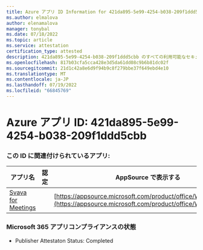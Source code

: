 ```yaml
---
title: Azure アプリ ID Information for 421da895-5e99-4254-b038-209f1ddd5cbb
ms.author: elmalova
author: elenamalova
manager: tonybal
ms.date: 07/18/2022
ms.topic: article
ms.service: attestation
certification_type: attested
description: 421da895-5e99-4254-b038-209f1ddd5cbb のすべての利用可能なセキュリティとコンプライアンス情報。
ms.openlocfilehash: 817b03cfa5cca428e3d5da61dd08c9b6b81dc02f
ms.sourcegitcommit: 21d1c42a8e6d9f94b9c8f279bbe37f649ebd4e10
ms.translationtype: MT
ms.contentlocale: ja-JP
ms.lasthandoff: 07/19/2022
ms.locfileid: "66845769"
---
```

# <a name="azure-app-id-421da895-5e99-4254-b038-209f1ddd5cbb"></a>Azure アプリ ID: 421da895-5e99-4254-b038-209f1ddd5cbb


### <a name="apps-associated-with-this-id"></a>この ID に関連付けられているアプリ:
| **アプリ名** | **認定** | **AppSource で表示する** |
|--------------|---------------|-----------------------|
| [Svava for Meetings](../forward/WA200001723.md) |  | [https://appsource.microsoft.com/product/office/WA200001723](https://appsource.microsoft.com/product/office/WA200001723) |

### <a name="microsoft-365-app-compliance-status"></a>Microsoft 365 アプリコンプライアンスの状態
- Publisher Attestaton Status: Completed
